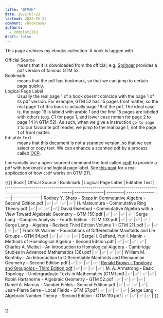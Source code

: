 ```yaml
---
title: "藏书阁"
date: 2022-03-22
lastmod: 2022-03-22
comment: /bookcase/
authors:
  - complex2liu
draft: false
---
```


This page archives my ebooks collection. A book is tagged with

<dl>
<dt>Official Source</dt>
<dd>
means that it is downloaded from the official, e.g.
<a href="https://link.springer.com/book/10.1007/978-1-4757-3849-0">Springer</a>
provides a pdf version of famous GTM 52.
</dd>

<dt>Bookmark</dt>
<dd>
means that the pdf has bookmark, so that we can jump to certain page quickly.
</dd>

<dt>Logical Page Label</dt>
<dd>
Usually the real page 1 of a book doesn’t coincide with
the page 1 of its pdf version. For example, GTM 52 has 15 pages front matter,
so the real page 1 of this book is actually page 16 of the pdf.
The ideal case is, the page 16 is labeld with arabic 1 and
the first 15 pages are labeled with others
(e.g. C1 for page 1, and lower case roman for page 2 to page 14 in GTM 52).
As such, when we give a instruction
<code>go to page 1</code> to our favourite pdf reader,
we jump to the real page 1, not the page 1 of front matter.
</dd>

<dt>Editable Text</dt>
<dd>
means that this document is not a scanned version,
so that we can select or copy text.
We can enhance a scanned pdf by a process called
<a href="https://en.wikipedia.org/wiki/Optical_character_recognition">OCR</a>.
</dd>
</dl>

I personally use a open-sourced command line tool called
[cpdf](https://community.coherentpdf.com/)
to provide a pdf with bookmark and logical page label.
See [this post](/blog/2022/01-12/) for a real application of
how `cpdf` works on GTM 211.

{{<table class="full-width">}}
Book                                                                                                            | Offical Source | Bookmark | Logical Page Label | Editable Text |
:---------------------------------------------------------------------------------------------------------------|:---------------|:---------|:-------------------|:--------------|
Rodney Y. Sharp - Steps in Commutative Algebra - Second Edition.pdf                                             | ✅             | ✅       | ✅                 | ✅            |
H. Matsumura - Commutative Ring Theory.pdf                                                                      | ✅             | ✅       | ✅                 | ✅            |
David Eisenbud - Commutative Algebra with a View Toward Algebraic Geometry - GTM 150.pdf                        | ✅             | ✅       | ✅                 | ✅            |
Serge Lang - Complex Analysis - Fourth Edition - GTM 103.pdf                                                    | ✅             | ✅       | ✅                 | ✅            |
Serge Lang - Algebra - Revised Third Edition Volume 1 - GTM 211.pdf                                             | ✅             | ✅       | ✅                 | ✅            |
Frank W. Warner - Foundations of Differentiable Manifolds and Lie Groups - GTM 94.pdf                           | ✅             | ✅       | ✅                 | ✅            |
Sergei I. Gelfand, Yuri I. Manin - Methods of Homological Algebra - Second Edition.pdf                          | ✅             | ✅       | ✅                 | ✅            |
Charles A. Weibel - An Introduction to Homological Algebra - Cambridge Studies in Advanced Mathematics (38).pdf | ✅             | ✅       | ✅                 | ✅            |
William M. Boothby - An Introduction to Differentiable Manifolds and Riemannian Geometry - Second Edition.pdf   | ✅             | ✅       | ✅                 | ✅            |
[Ronald Brown - Topology and Groupoids - Third Edition.pdf](http://groupoids.org.uk/pdffiles/topgrpds-e.pdf)    | ✅             | ✅       | ✅                 | ✅            |
M. A. Armstrong - Basic Topology - Undergraduate Texts in Mathematics (GTM).pdf                                 | ✅             | ✅       | ✅                 | ✅            |
Robin Hartshorne - Algebraic Geometry - GTM 52.pdf                                                              | ✅             | ✅       | ✅                 | ✅            |
Daniel A. Marcus - Number Fields - Second Edition.pdf                                                           | ✅             | ✅       | ✅                 | ✅            |
Jean-Pierre Serre - Local Fields - GTM 67.pdf                                                                   | ✅             | ✅       | ✅                 | ✅            |
Serge Lang - Algebraic Number Theory - Second Edition - GTM 110.pdf                                             | ✅             | ✅       | ✅                 | ✅            |
{{</table>}}
